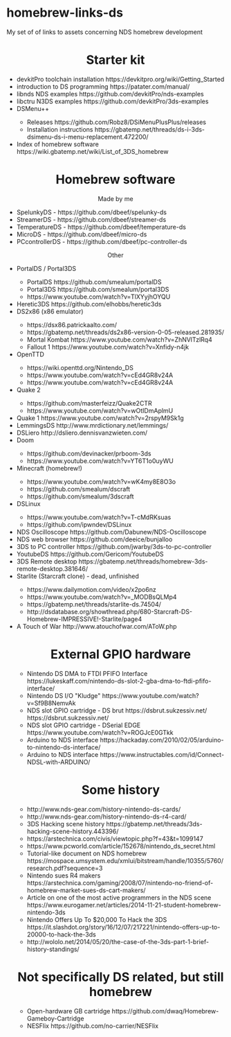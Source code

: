 # homebrew-links-ds
My set of of links to assets concerning NDS homebrew development

<h1 align="center"> Starter kit </h1>

<ul>
  
  <li> devkitPro toolchain installation https://devkitpro.org/wiki/Getting_Started </li>
  <li> introduction to DS programming https://patater.com/manual/ </li>
  <li> libnds NDS examples https://github.com/devkitPro/nds-examples</li>
  <li> libctru N3DS examples https://github.com/devkitPro/3ds-examples </li>
  <li> DSMenu++ </li>
  <ul>
  
  <li> Releases https://github.com/Robz8/DSiMenuPlusPlus/releases </li>
  <li> Installation instructions https://gbatemp.net/threads/ds-i-3ds-dsimenu-ds-i-menu-replacement.472200/ </li> 
  
  </ul>
  
  <li> Index of homebrew software https://wiki.gbatemp.net/wiki/List_of_3DS_homebrew </li>
 
  
</ul>

<h1 align="center"> Homebrew software </h1>

<p align="center"> Made by me </p> 

<ul> 
  
  <li> SpelunkyDS - https://github.com/dbeef/spelunky-ds </li>
  <li> StreamerDS - https://github.com/dbeef/streamer-ds </li>
  <li> TemperatureDS - https://github.com/dbeef/temperature-ds </li>
  <li> MicroDS - https://github.com/dbeef/micro-ds </li>
  <li> PCcontrollerDS - https://github.com/dbeef/pc-controller-ds </li>
  
</ul>

<p align="center"> Other </p>

<ul>

  <li> PortalDS / Portal3DS </li>
  <ul>
    <li> PortalDS https://github.com/smealum/portalDS </li>
    <li> Portal3DS https://github.com/smealum/portal3DS </li>
    <li> https://www.youtube.com/watch?v=TlXYyjhOYQU </li>
  </ul>
  
  <li> Heretic3DS https://github.com/elhobbs/heretic3ds </li>
  <li> DS2x86 (x86 emulator)</li>
  
  <ul>
    <li> https://dsx86.patrickaalto.com/ </li>
    <li> https://gbatemp.net/threads/ds2x86-version-0-05-released.281935/ </li>
    <li> Mortal Kombat https://www.youtube.com/watch?v=ZhNVlTzlRq4 </li>
    <li> Fallout 1 https://www.youtube.com/watch?v=Xnfidy-n4jk </li>
  </ul>

  <li> OpenTTD </li>
  <ul>
    <li> https://wiki.openttd.org/Nintendo_DS </li>
    <li> https://www.youtube.com/watch?v=cEd4GR8v24A </li>
    <li> https://www.youtube.com/watch?v=cEd4GR8v24A </li>
  </ul>

  <li> Quake 2 </li>
  <ul>
    <li> https://github.com/masterfeizz/Quake2CTR </li>
    <li> https://www.youtube.com/watch?v=wOtIDmAplmU </li>
  </ul>

  <li> Quake 1 https://www.youtube.com/watch?v=2rspyM9Sk1g</li>
  <li> LemmingsDS http://www.mrdictionary.net/lemmings/ </li>
  <li> DSLiero http://dsliero.dennisvanzwieten.com/ </li>
  
  <li> Doom </li>
  <ul>
    <li> https://github.com/devinacker/prboom-3ds </li>
    <li> https://www.youtube.com/watch?v=YT6T1o0uyWU </li>
  </ul>
  
  <li> Minecraft (homebrew!) </li>
  <ul>
    <li> https://www.youtube.com/watch?v=wK4my8E8O3o </li>
    <li> https://github.com/smealum/dscraft </li>
    <li> https://github.com/smealum/3dscraft </li>
  </ul>
  
  <li> DSLinux </li>
 
  <ul>
    <li> https://www.youtube.com/watch?v=T-cMdRKsuas </li>
    <li> https://github.com/ipwndev/DSLinux </li>
  </ul>

  <li> NDS Oscilloscope https://github.com/Dabunew/NDS-Oscilloscope </li>
  <li> NDS web browser https://github.com/deeice/bunjalloo</li>
  <li> 3DS to PC controller https://github.com/jwarby/3ds-to-pc-controller </li>
  <li> YoutubeDS https://github.com/Gericom/YoutubeDS </li>
  <li> 3DS Remote desktop https://gbatemp.net/threads/homebrew-3ds-remote-desktop.381646/ </li>
  
  <li> Starlite (Starcraft clone) - dead, unfinished </li>
  <ul>
    <li> https://www.dailymotion.com/video/x2po6nz </li>
    <li> https://www.youtube.com/watch?v=_MODBsQLMp4 </li>
    <li> https://gbatemp.net/threads/starlite-ds.74504/ </li>
    <li> http://dsdatabase.org/showthread.php/680-Starcraft-DS-Homebrew-IMPRESSIVE!-Starlite/page4 </li>
  </ul>

  <li> A Touch of War http://www.atouchofwar.com/AToW.php </li>

<h1 align="center"> External GPIO hardware </h1>

<ul>
  
  <li> Nintendo DS DMA to FTDI PFIFO Interface https://lukeskaff.com/nintendo-ds-slot-2-gba-dma-to-ftdi-pfifo-interface/ </li>
  <li> Nintendo DS I/O "Kludge" https://www.youtube.com/watch?v=Sf9B8NemvAk </li>
  <li> NDS slot GPIO cartridge - DS brut https://dsbrut.sukzessiv.net/ https://dsbrut.sukzessiv.net/ </li>
  <li> NDS slot GPIO cartridge - DSerial EDGE  https://www.youtube.com/watch?v=ROGJcE0GTkk </li>
  <li> Arduino to NDS interface https://hackaday.com/2010/02/05/arduino-to-nintendo-ds-interface/ </li>
  <li> Arduino to NDS interface https://www.instructables.com/id/Connect-NDSL-with-ARDUINO/ </li>

</ul>

<h1 align="center"> Some history </h1>

<ul>
  <li> http://www.nds-gear.com/history-nintendo-ds-cards/ </li>
  <li> http://www.nds-gear.com/history-nintendo-ds-r4-card/ </li>   
  <li> 3DS Hacking scene history https://gbatemp.net/threads/3ds-hacking-scene-history.443396/ </li>
  <li> https://arstechnica.com/civis/viewtopic.php?f=43&t=1099147 </li>
  <li> https://www.pcworld.com/article/152678/nintendo_ds_secret.html </li>
  <li> Tutorial-like document on NDS homebrew https://mospace.umsystem.edu/xmlui/bitstream/handle/10355/5760/research.pdf?sequence=3 </li>
  <li> Nintendo sues R4 makers https://arstechnica.com/gaming/2008/07/nintendo-no-friend-of-homebrew-market-sues-ds-cart-makers/ </li>
  <li> Article on one of the most active programmers in the NDS scene https://www.eurogamer.net/articles/2014-11-21-student-homebrew-nintendo-3ds </li>
  <li> Nintendo Offers Up To $20,000 To Hack the 3DS  https://it.slashdot.org/story/16/12/07/217221/nintendo-offers-up-to-20000-to-hack-the-3ds </li>
  <li> http://wololo.net/2014/05/20/the-case-of-the-3ds-part-1-brief-history-standings/ </li>
  
</ul>

<h1 align="center"> Not specifically DS related, but still homebrew </h1>

<ul>
  
  <li> Open-hardware GB cartridge https://github.com/dwaq/Homebrew-Gameboy-Cartridge</li>
  <li> NESFlix https://github.com/no-carrier/NESFlix </li>
</ul>
